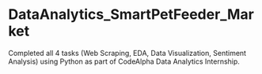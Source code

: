 # DataAnalytics_SmartPetFeeder_Market
Completed all 4 tasks (Web Scraping, EDA, Data Visualization, Sentiment Analysis) using Python as part of CodeAlpha Data Analytics Internship.
